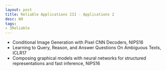 ```yaml
---
layout: post
title: Reliable Applications III - Applications 2
desc: W9
tags:
- 3Reliable
---
```


* Conditional Image Generation with Pixel CNN Decoders, NIPS16
* Learning to Query, Reason, and Answer Questions On Ambiguous Texts, ICLR17
* Composing graphical models with neural networks for structured
representations and fast inference, NIPS16
